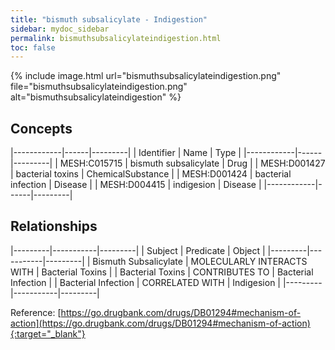 ```yaml
---
title: "bismuth subsalicylate - Indigestion"
sidebar: mydoc_sidebar
permalink: bismuthsubsalicylateindigestion.html
toc: false 
---
```


{% include image.html url="bismuthsubsalicylateindigestion.png" file="bismuthsubsalicylateindigestion.png" alt="bismuthsubsalicylateindigestion" %}

## Concepts

|------------|------|---------|
| Identifier | Name | Type    |
|------------|------|---------|
| MESH:C015715 | bismuth subsalicylate | Drug |
| MESH:D001427 | bacterial toxins | ChemicalSubstance |
| MESH:D001424 | bacterial infection | Disease |
| MESH:D004415 | indigesion | Disease |
|------------|------|---------|

## Relationships

|---------|-----------|---------|
| Subject | Predicate | Object  |
|---------|-----------|---------|
| Bismuth Subsalicylate | MOLECULARLY INTERACTS WITH | Bacterial Toxins |
| Bacterial Toxins | CONTRIBUTES TO | Bacterial Infection |
| Bacterial Infection | CORRELATED WITH | Indigesion |
|---------|-----------|---------|

Reference: [https://go.drugbank.com/drugs/DB01294#mechanism-of-action](https://go.drugbank.com/drugs/DB01294#mechanism-of-action){:target="_blank"}